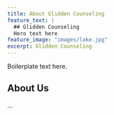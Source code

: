 ```yaml
---
title: About Glidden Counseling
feature_text: |
  ## Glidden Counseling
  Hero text here
feature_image: "images/lake.jpg"
excerpt: Glidden Counseling 
---
```


Boilerplate text here. 

## About Us

...
